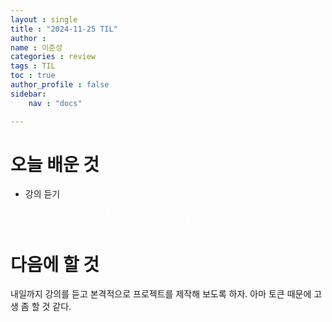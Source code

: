 ```yaml
---
layout : single
title : "2024-11-25 TIL"
author : 
name : 이준성
categories : review
tags : TIL
toc : true
author_profile : false
sidebar:
    nav : "docs"

---
```

# 오늘 배운 것

- 강의 듣기

<span style = "color:white; font-size:70%">오늘도 강의를 듣는 날이었다. 오늘은 토큰을 발급하고 그 토큰으로 보안성을 체크하는 부분을 집중적으로 공부했다.<br>
토큰 개념은 처음 보는 부분이다 보니 확실히 어려워서 프로젝트 하는 와중에도 고난이 있을 것 같다.
</span>









# 다음에 할 것
내일까지 강의를 듣고 본격적으로 프로젝트를 제작해 보도록 하자. 아마 토큰 때문에 고생 좀 할 것 같다.